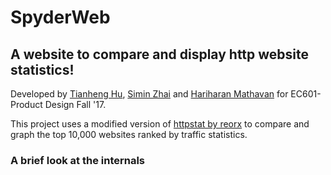 # SpyderWeb
## A website to compare and display http website statistics!

Developed by [Tianheng Hu](https://github.com/615105327), [Simin Zhai](https://github.com/Jasmine424) and [Hariharan Mathavan](https://github.com/hariharan-m) for EC601-Product Design Fall '17.

This project uses a modified version of [httpstat by reorx](https://github.com/reorx/httpstat) to compare and graph the top 10,000 websites ranked by traffic statistics.

### A brief look at the internals

